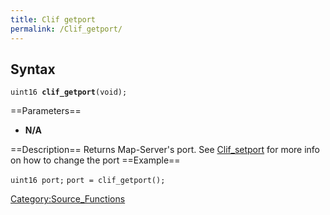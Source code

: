 ```yaml
---
title: Clif getport
permalink: /Clif_getport/
---
```


Syntax
------

`uint16 `**`clif_getport`**`(void);`

==Parameters==

-   **N/A**

==Description== Returns Map-Server's port.
See [Clif_setport](Clif_setport) for more info on how to change the port
==Example==

`uint16 port;`
`port = clif_getport();`

[Category:Source_Functions](Category:Source_Functions)